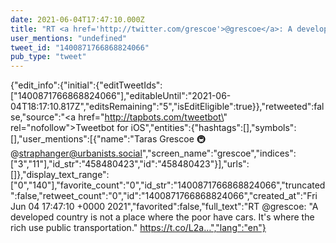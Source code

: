 ```yaml
---
date: 2021-06-04T17:47:10.000Z
title: "RT <a href='http://twitter.com/grescoe'>@grescoe</a>: A developed country is not a place where the poor have cars. It's where the rich use public transportation. https://t.co/L2a…″"
user_mentions: "undefined"
tweet_id: "1400871766868824066"
pub_type: "tweet"
---
```

{"edit_info":{"initial":{"editTweetIds":["1400871766868824066"],"editableUntil":"2021-06-04T18:17:10.817Z","editsRemaining":"5","isEditEligible":true}},"retweeted":false,"source":"<a href=\"http://tapbots.com/tweetbot\" rel=\"nofollow\">Tweetbot for iΟS</a>","entities":{"hashtags":[],"symbols":[],"user_mentions":[{"name":"Taras Grescoe 🚇 @straphanger@urbanists.social","screen_name":"grescoe","indices":["3","11"],"id_str":"458480423","id":"458480423"}],"urls":[]},"display_text_range":["0","140"],"favorite_count":"0","id_str":"1400871766868824066","truncated":false,"retweet_count":"0","id":"1400871766868824066","created_at":"Fri Jun 04 17:47:10 +0000 2021","favorited":false,"full_text":"RT @grescoe: \"A developed country is not a place where the poor have cars. It's where the rich use public transportation.\" https://t.co/L2a…","lang":"en"}
